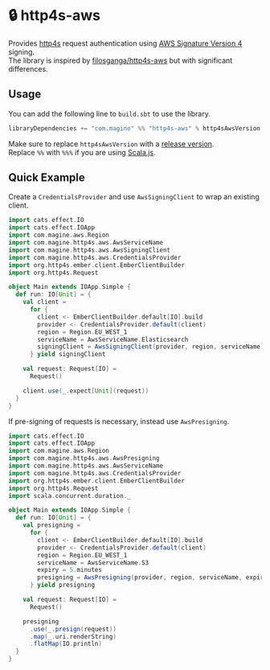 # :lock: http4s-aws

Provides [http4s](https://http4s.org) request authentication using [AWS Signature Version 4](https://docs.aws.amazon.com/IAM/latest/UserGuide/reference_aws-signing.html) signing.<br>
The library is inspired by [filosganga/http4s-aws](https://github.com/filosganga/http4s-aws) but with significant differences.

## Usage

You can add the following line to `build.sbt` to use the library.

```scala
libraryDependencies += "com.magine" %% "http4s-aws" % http4sAwsVersion
```

Make sure to replace `http4sAwsVersion` with a [release version](https://github.com/maginepro/http4s-aws/releases).<br>
Replace `%%` with `%%%` if you are using [Scala.js](https://www.scala-js.org).

## Quick Example

Create a `CredentialsProvider` and use `AwsSigningClient` to wrap an existing client.

```scala
import cats.effect.IO
import cats.effect.IOApp
import com.magine.aws.Region
import com.magine.http4s.aws.AwsServiceName
import com.magine.http4s.aws.AwsSigningClient
import com.magine.http4s.aws.CredentialsProvider
import org.http4s.ember.client.EmberClientBuilder
import org.http4s.Request

object Main extends IOApp.Simple {
  def run: IO[Unit] = {
    val client =
      for {
        client <- EmberClientBuilder.default[IO].build
        provider <- CredentialsProvider.default(client)
        region = Region.EU_WEST_1
        serviceName = AwsServiceName.Elasticsearch
        signingClient = AwsSigningClient(provider, region, serviceName)(client)
      } yield signingClient

    val request: Request[IO] =
      Request()

    client.use(_.expect[Unit](request))
  }
}
```

If pre-signing of requests is necessary, instead use `AwsPresigning`.

```scala
import cats.effect.IO
import cats.effect.IOApp
import com.magine.aws.Region
import com.magine.http4s.aws.AwsPresigning
import com.magine.http4s.aws.AwsServiceName
import com.magine.http4s.aws.CredentialsProvider
import org.http4s.ember.client.EmberClientBuilder
import org.http4s.Request
import scala.concurrent.duration._

object Main extends IOApp.Simple {
  def run: IO[Unit] = {
    val presigning =
      for {
        client <- EmberClientBuilder.default[IO].build
        provider <- CredentialsProvider.default(client)
        region = Region.EU_WEST_1
        serviceName = AwsServiceName.S3
        expiry = 5.minutes
        presigning = AwsPresigning(provider, region, serviceName, expiry)
      } yield presigning

    val request: Request[IO] =
      Request()

    presigning
      .use(_.presign(request))
      .map(_.uri.renderString)
      .flatMap(IO.println)
  }
}
```
